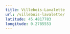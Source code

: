 ```yaml
---
title: Villebois-Lavalette
url: /villebois-lavalette/
latitude: 45.4817783
longitude: 0.2785553
---
```

